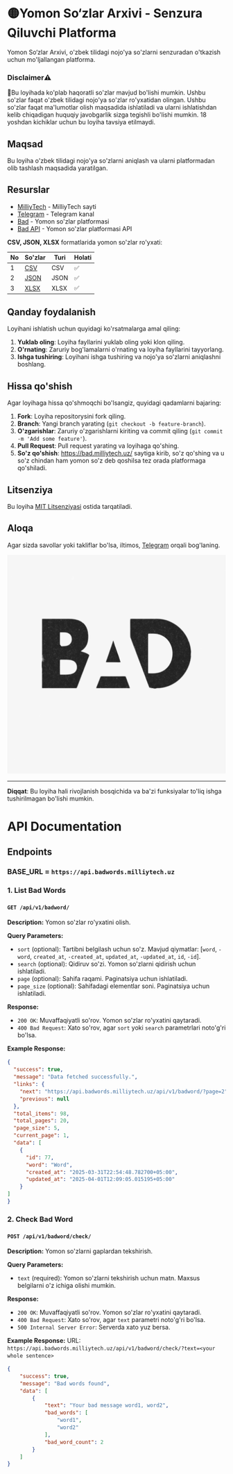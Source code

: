 # 🟡Yomon So‘zlar Arxivi - Senzura Qiluvchi Platforma

Yomon So‘zlar Arxivi, o'zbek tilidagi nojo'ya so'zlarni senzuradan o'tkazish uchun mo'ljallangan platforma.

### Disclaimer⚠️
🔞Bu loyihada ko'plab haqoratli so'zlar mavjud bo'lishi mumkin. Ushbu so'zlar faqat o'zbek tilidagi nojo'ya so'zlar ro'yxatidan olingan. Ushbu so'zlar faqat ma'lumotlar olish maqsadida ishlatiladi va ularni ishlatishdan kelib chiqadigan huquqiy javobgarlik sizga tegishli bo'lishi mumkin.
18 yoshdan kichiklar uchun bu loyiha tavsiya etilmaydi.

## Maqsad
Bu loyiha o'zbek tilidagi nojo'ya so'zlarni aniqlash va ularni platformadan olib tashlash maqsadida yaratilgan.

## Resurslar
- [MilliyTech](https://milliytech.uz) - MilliyTech sayti
- [Telegram](https://t.me/jakhangir_blog) - Telegram kanal
- [Bad](https://bad.milliytech.uz) - Yomon so'zlar platformasi
- [Bad API](https://api.badwords.milliytech.uz/api/v1/badword/) - Yomon so'zlar platformasi API

**CSV, JSON, XLSX** formatlarida yomon so'zlar ro'yxati:

| No   | So'zlar                          | Turi    | Holati  |
|------|----------------------------------|---------|---------|
| 1    | [CSV](resources/bad_words.csv)   | CSV     | ✅      |
| 2    | [JSON](resources/bad_words.json) | JSON    | ✅      |
| 3    | [XLSX](resources/bad_words.xlsx) | XLSX    | ✅      |



## Qanday foydalanish
Loyihani ishlatish uchun quyidagi ko'rsatmalarga amal qiling:

1. **Yuklab oling**: Loyiha fayllarini yuklab oling yoki klon qiling.
2. **O'rnating**: Zaruriy bog'lamalarni o'rnating va loyiha fayllarini tayyorlang.
3. **Ishga tushiring**: Loyihani ishga tushiring va nojo'ya so'zlarni aniqlashni boshlang.

## Hissa qo'shish
Agar loyihaga hissa qo'shmoqchi bo'lsangiz, quyidagi qadamlarni bajaring:

1. **Fork**: Loyiha repositorysini fork qiling.
2. **Branch**: Yangi branch yarating (`git checkout -b feature-branch`).
3. **O'zgarishlar**: Zaruriy o'zgarishlarni kiriting va commit qiling (`git commit -m 'Add some feature'`).
4. **Pull Request**: Pull request yarating va loyihaga qo'shing.
5. **So'z qo'shish**: https://bad.milliytech.uz/ saytiga kirib, so'z qo'shing va u so'z chindan ham yomon so'z deb qoshilsa tez orada platformaga qo'shiladi.

## Litsenziya
Bu loyiha [MIT Litsenziyasi](LICENSE) ostida tarqatiladi.

## Aloqa
Agar sizda savollar yoki takliflar bo'lsa, iltimos, [Telegram](https://t.me/ja_khan_gir) orqali bog'laning.

![image](assets/bad.webp)

---

**Diqqat**: Bu loyiha hali rivojlanish bosqichida va ba'zi funksiyalar to'liq ishga tushirilmagan bo'lishi mumkin.


# API Documentation

## Endpoints

### BASE_URL = `https://api.badwords.milliytech.uz`

### 1. List Bad Words

#### `GET /api/v1/badword/`

**Description:** Yomon so'zlar ro'yxatini olish.

**Query Parameters:**
- `sort` (optional): Tartibni belgilash uchun so'z. Mavjud qiymatlar: [`word`, `-word`, `created_at`, `-created_at`, `updated_at`, `-updated_at`, `id`, `-id`].
- `search` (optional): Qidiruv so'zi. Yomon so'zlarni qidirish uchun ishlatiladi.
- `page` (optional): Sahifa raqami. Paginatsiya uchun ishlatiladi.
- `page_size` (optional): Sahifadagi elementlar soni. Paginatsiya uchun ishlatiladi.

**Response:**
- `200 OK`: Muvaffaqiyatli so'rov. Yomon so'zlar ro'yxatini qaytaradi.
- `400 Bad Request`: Xato so'rov, agar `sort` yoki `search` parametrlari noto'g'ri bo'lsa.

**Example Response:**
```json
{
  "success": true,
  "message": "Data fetched successfully.",
  "links": {
    "next": "https://api.badwords.milliytech.uz/api/v1/badword/?page=2",
    "previous": null
  },
  "total_items": 98,
  "total_pages": 20,
  "page_size": 5,
  "current_page": 1,
  "data": [
    {
      "id": 77,
      "word": "Word",
      "created_at": "2025-03-31T22:54:48.782700+05:00",
      "updated_at": "2025-04-01T12:09:05.015195+05:00"
    }
]
}
```

### 2. Check Bad Word

#### `POST /api/v1/badword/check/`

**Description:** Yomon so'zlarni gaplardan tekshirish.

**Query Parameters:**
- `text` (required): Yomon so'zlarni tekshirish uchun matn. Maxsus belgilarni o'z ichiga olishi mumkin.

**Response:**
- `200 OK`: Muvaffaqiyatli so'rov. Yomon so'zlar ro'yxatini qaytaradi.
- `400 Bad Request`: Xato so'rov, agar `text` parametri noto'g'ri bo'lsa.
- `500 Internal Server Error`: Serverda xato yuz bersa.

**Example Response:**
URL: `https://api.badwords.milliytech.uz/api/v1/badword/check/?text=<your whole sentence>`
```json
{
    "success": true,
    "message": "Bad words found",
    "data": [
        {
            "text": "Your bad message word1, word2",
            "bad_words": [
                "word1",
                "word2"
            ],
            "bad_word_count": 2
        }
    ]
}
```




